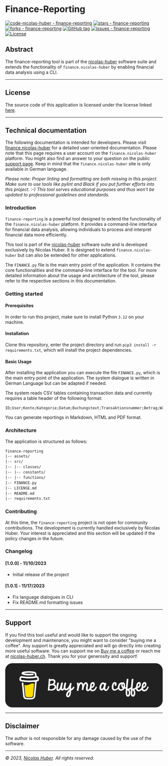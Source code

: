 # Finance-Reporting

[![code-nicolas-huber - finance-reporting](https://img.shields.io/static/v1?label=code-nicolas-huber&message=finance-reporting&color=blue&logo=github)](https://github.com/code-nicolas-huber/finance-reporting "Go to GitHub repo")
[![stars - finance-reporting](https://img.shields.io/github/stars/code-nicolas-huber/finance-reporting?style=social)](https://github.com/code-nicolas-huber/finance-reporting)
[![forks - finance-reporting](https://img.shields.io/github/forks/code-nicolas-huber/finance-reporting?style=social)](https://github.com/code-nicolas-huber/finance-reporting)
[![GitHub tag](https://img.shields.io/github/tag/code-nicolas-huber/finance-reporting?include_prereleases=&sort=semver&color=blue)](https://github.com/code-nicolas-huber/finance-reporting/releases/)
[![issues - finance-reporting](https://img.shields.io/github/issues/code-nicolas-huber/finance-reporting)](https://github.com/code-nicolas-huber/finance-reporting/issues)
[![License](https://img.shields.io/badge/License-INDIVIDUAL-blue)](#license)

## Abstract

The finance-reporting tool is part of the [nicolas-huber](https://github.com/code-nicolas-huber/code-nicolas-huber) software suite and extends the functionality of `finance.nicolas-huber` by enabling financial data analysis using a CLI.

---

## License

The source code of this application is licensed under the license linked [here](LICENSE.md).

---

## Technical documentation

The following documentation is intended for developers. Please visit [finance.nicolas-huber](https://finance.nicolas-huber.ch/pages/data/data-tools) for a detailed user-oriented documentation. Please note that this page requires a user account on the `finance.nicolas-huber` platform. You might also find an answer to your question on the public [support page](https://finance.nicolas-huber.ch/pages/system/support). Keep in mind that the `finance.nicolas-huber` site is only available in German language.

_Please note: Proper linting and formatting are both missing in this project. Make sure to use tools like pylint and Black if you put further efforts into this project. :-) This tool serves educational purposes and thus won't be updated to professional guidelines and standards._

### Introduction

`finance-reporting` is a powerful tool designed to extend the functionality of the `finance.nicolas-huber` platform. It provides a command-line interface for financial data analysis, allowing individuals to process and interpret financial data more efficiently.

This tool is part of the [nicolas-huber](https://github.com/code-nicolas-huber/code-nicolas-huber) software suite and is developed exclusively by Nicolas Huber. It is designed to extend `finance.nicolas-huber` but can also be extended for other applications.

The `FINANCE.py` file is the main entry point of the application. It contains the core functionalities and the command-line interface for the tool. For more detailed information about the usage and architecture of the tool, please refer to the respective sections in this documentation.

### Getting started

#### Prerequisites

In order to run this project, make sure to install Python `3.12` on your machine.

#### Installation

Clone this repository, enter the project directory and run `pip3 install -r requirements.txt`, which will install the project dependencies.

#### Basic Usage

After installing the application you can execute the file `FINANCE.py`, which is the main entry point of the application. The system dialogue is written in German Language but can be adapted if needed. 

The system reads CSV tables containing transaction data and currently requires a table header of the following format:

```csv
ID;User;Konto;Kategorie;Datum;Buchungstext;Transaktionsnummer;Betrag;Währung;Status
```

You can generate reportings in Markdown, HTML and PDF format.

### Architecture

The application is structured as follows:

```txt
finance-reporting
|-- assets/
|-- src/
|-- |-- classes/
|-- |-- constants/
|-- |-- functions/
|-- FINANCE.py
|-- LICENSE.md
|-- README.md
|-- requirements.txt
```

### Contributing

At this time, the `finance-reporting` project is not open for community contributions. The development is currently handled exclusively by Nicolas Huber. Your interest is appreciated and this section will be updated if the policy changes in the future. 

### Changelog

#### [1.0.0] - 11/10/2023

- Initial release of the project

#### [1.0.1] - 11/17/2023

- Fix language dialogues in CLI
- Fix README.md formatting issues

---

## Support

If you find this tool useful and would like to support the ongoing development and maintenance, you might want to consider "buying me a coffee". Any support is greatly appreciated and will go directly into creating more useful software. You can support me on [Buy me a coffee](https://www.buymeacoffee.com/nicolashuber) or reach me at [nicolas-huber.ch](https://nicolas-huber.ch). Thank you for your generosity and support!

[![Buy me a coffee](assets/black-button.png)](https://www.buymeacoffee.com/nicolashuber)

---

## Disclaimer

The author is not responsible for any damage caused by the use of the software.

---

_© 2023, [Nicolas Huber](https://nicolas-huber.ch). All rights reserved._